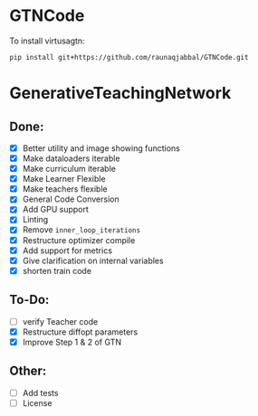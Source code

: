 # GTNCode

To install virtusagtn: 

```
pip install git+https://github.com/raunaqjabbal/GTNCode.git
```



# GenerativeTeachingNetwork

## Done:
-  [x]  Better utility and image showing functions
-  [x] Make dataloaders iterable
-  [x] Make curriculum iterable
-  [x] Make Learner Flexible 
-  [x] Make teachers flexible
-  [x] General Code Conversion
-  [x] Add GPU support
-  [x] Linting
-  [x] Remove ``inner_loop_iterations``
-  [x] Restructure optimizer compile
-  [x] Add support for metrics
-  [x] Give clarification on internal variables
-  [x] shorten train code

## To-Do:
-  [ ] verify Teacher code
-  [x] Restructure diffopt parameters
-  [x] Improve Step 1 & 2 of GTN

## Other:
-  [ ] Add tests
-  [ ] License